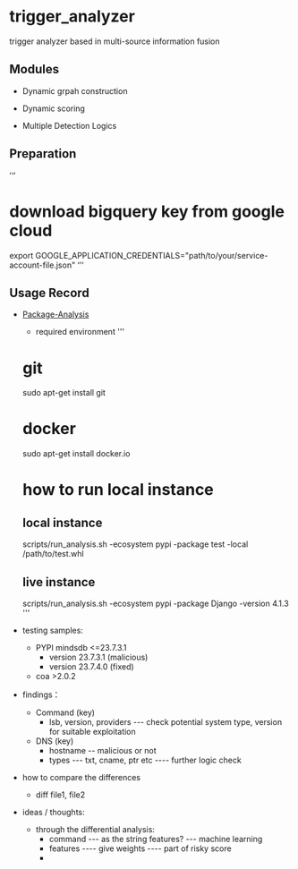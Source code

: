 # trigger_analyzer
trigger analyzer based in multi-source information fusion


## Modules

- Dynamic grpah construction


- Dynamic scoring


- Multiple Detection Logics

## Preparation
’‘’
# download bigquery key from google cloud
export GOOGLE_APPLICATION_CREDENTIALS="path/to/your/service-account-file.json"
‘’‘


## Usage Record

- [Package-Analysis](https://github.com/ossf/package-analysis)
    - required environment
    '''
    # git
    sudo apt-get install git
    # docker
    sudo apt-get install docker.io
    # how to run local instance
    ## local instance
    scripts/run_analysis.sh -ecosystem pypi -package test -local /path/to/test.whl
    ## live instance
    scripts/run_analysis.sh -ecosystem pypi -package Django -version 4.1.3
    '''

- testing samples:
    - PYPI mindsdb <=23.7.3.1
        - version 23.7.3.1 (malicious)
        - version 23.7.4.0 (fixed)
    - coa >2.0.2

- findings：
    - Command (key)
        - lsb, version, providers  --- check potential system type, version for suitable exploitation 
    - DNS (key)
        - hostname -- malicious or not
        - types --- txt, cname, ptr etc ---- further logic check 

- how to compare the differences
    - diff file1, file2

- ideas / thoughts:
    - through the differential analysis:
        - command --- as the string features? --- machine learning
        - features ---- give weights ---- part of risky score
        - 
